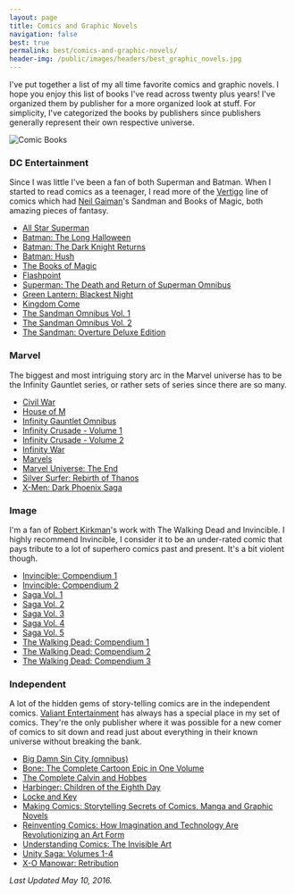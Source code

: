 ```yaml
---
layout: page
title: Comics and Graphic Novels
navigation: false
best: true
permalink: best/comics-and-graphic-novels/
header-img: /public/images/headers/best_graphic_novels.jpg
---
```


I've put together a list of my all time favorite comics and graphic novels. I hope you enjoy this list of books I've read across twenty plus years! I've organized them by publisher for a more organized look at stuff. For simplicity, I've categorized the books by publishers since publishers generally represent their own respective universe.

![Comic Books](http://1.bp.blogspot.com/-2_xhbBLK3rQ/U_KCntY80oI/AAAAAAABw1Q/QH8n0WviyIg/s1600/2014-08-18%2Bat%2B15-39-19.jpg)

### DC Entertainment

Since I was little I've been a fan of both Superman and Batman. When I started to read comics as a teenager, I read more of the <a href="http://www.vertigocomics.com/">Vertigo</a> line of comics which had <a href="http://www.neilgaiman.com/">Neil Gaiman</a>'s Sandman and Books of Magic, both amazing pieces of fantasy.

* [All Star Superman](http://amzn.to/1T47FpU)
* [Batman: The Long Halloween](http://www.amazon.com/gp/product/1401232590/ref=as_li_qf_sp_asin_tl?ie=UTF8&amp;camp=1789&amp;creative=9325&amp;creativeASIN=1401232590&amp;linkCode=as2&amp;tag=sunpech-20)
* [Batman: The Dark Knight Returns](http://www.amazon.com/gp/product/1563893428/ref=as_li_ss_tl?ie=UTF8&amp;tag=sunpech-20&amp;linkCode=as2&amp;camp=1789&amp;creative=390957&amp;creativeASIN=1563893428)
* [Batman: Hush](http://www.amazon.com/gp/product/1401223176/ref=as_li_tl?ie=UTF8&camp=1789&creative=390957&creativeASIN=1401223176&linkCode=as2&tag=sunpech-20&linkId=AWOJT7W2Y6WZTLYL)
* [The Books of Magic](http://www.amazon.com/gp/product/1563890828/ref=as_li_ss_tl?ie=UTF8&amp;tag=sunpech-20&amp;linkCode=as2&amp;camp=1789&amp;creative=390957&amp;creativeASIN=1563890828)
* [Flashpoint](http://www.amazon.com/gp/product/1401233384/ref=as_li_tl?ie=UTF8&camp=1789&creative=390957&creativeASIN=1401233384&linkCode=as2&tag=sunpech-20&linkId=C3R3NGUQ5ZHNPJ3P)
* [Superman: The Death and Return of Superman Omnibus](http://www.amazon.com/gp/product/1401238645/ref=as_li_ss_tl?ie=UTF8&amp;camp=1789&amp;creative=390957&amp;creativeASIN=1401238645&amp;linkCode=as2&amp;tag=sunpech-20)
* [Green Lantern: Blackest Night](http://www.amazon.com/gp/product/1401229522/ref=as_li_ss_tl?ie=UTF8&amp;tag=sunpech-20&amp;linkCode=as2&amp;camp=1789&amp;creative=390957&amp;creativeASIN=1401229522)
* [Kingdom Come](http://www.amazon.com/gp/product/1401220347/ref=as_li_ss_tl?ie=UTF8&amp;tag=sunpech-20&amp;linkCode=as2&amp;camp=1789&amp;creative=390957&amp;creativeASIN=1401220347)
* [The Sandman Omnibus Vol. 1](http://www.amazon.com/gp/product/1401241883/ref=as_li_tl?ie=UTF8&amp;camp=1789&amp;creative=390957&amp;creativeASIN=1401241883&amp;linkCode=as2&amp;tag=sunpech-20&amp;linkId=SRCROWPSC5S7KO5T)
* [The Sandman Omnibus Vol. 2](http://www.amazon.com/gp/product/1401243142/ref=as_li_tl?ie=UTF8&amp;camp=1789&amp;creative=390957&amp;creativeASIN=1401243142&amp;linkCode=as2&amp;tag=sunpech-20&amp;linkId=736VMBDZVZB7B7FV)
* [The Sandman: Overture Deluxe Edition](http://www.amazon.com/gp/product/1401248969/ref=as_li_tl?ie=UTF8&camp=1789&creative=390957&creativeASIN=1401248969&linkCode=as2&tag=sunpech-20&linkId=UTHJHOCJHFN32P3W)

### Marvel

The biggest and most intriguing story arc in the Marvel universe has to be the Infinity Gauntlet series, or rather sets of series since there are so many.

* [Civil War](http://www.amazon.com/gp/product/078512179X/ref=as_li_tl?ie=UTF8&camp=1789&creative=390957&creativeASIN=078512179X&linkCode=as2&tag=sunpech-20&linkId=AGJX7AOSBFS2HBI5)
* [House of M](http://www.amazon.com/gp/product/0785117210/ref=as_li_tl?ie=UTF8&camp=1789&creative=390957&creativeASIN=0785117210&linkCode=as2&tag=sunpech-20&linkId=VVI5OMHWANMO3OPU)
* [Infinity Gauntlet Omnibus](http://www.amazon.com/gp/product/078515468X/ref=as_li_tl?ie=UTF8&amp;camp=1789&amp;creative=390957&amp;creativeASIN=078515468X&amp;linkCode=as2&amp;tag=sunpech-20&amp;linkId=ED7TM2FJASCAYE5W)
* [Infinity Crusade - Volume 1](http://www.amazon.com/gp/product/0785131272/ref=as_li_qf_sp_asin_il_tl?ie=UTF8&amp;camp=1789&amp;creative=9325&amp;creativeASIN=0785131272&amp;linkCode=as2&amp;tag=sunpech-20)
* [Infinity Crusade - Volume 2](http://www.amazon.com/gp/product/0785131280/ref=as_li_qf_sp_asin_il_tl?ie=UTF8&amp;camp=1789&amp;creative=9325&amp;creativeASIN=0785131280&amp;linkCode=as2&amp;tag=sunpech-20)
* [Infinity War](http://www.amazon.com/gp/product/0785121056/ref=as_li_qf_sp_asin_il_tl?ie=UTF8&amp;camp=1789&amp;creative=9325&amp;creativeASIN=0785121056&amp;linkCode=as2&amp;tag=sunpech-20)
* [Marvels](http://www.amazon.com/gp/product/078514286X/ref=as_li_qf_sp_asin_il_tl?ie=UTF8&amp;camp=1789&amp;creative=9325&amp;creativeASIN=078514286X&amp;linkCode=as2&amp;tag=sunpech-20)
* [Marvel Universe: The End](http://www.amazon.com/gp/product/0785145710/ref=as_li_qf_sp_asin_il_tl?ie=UTF8&amp;camp=1789&amp;creative=9325&amp;creativeASIN=0785145710&amp;linkCode=as2&amp;tag=sunpech-20)
* [Silver Surfer: Rebirth of Thanos](http://www.amazon.com/gp/product/0785166432/ref=as_li_ss_tl?ie=UTF8&amp;camp=1789&amp;creative=390957&amp;creativeASIN=0785166432&amp;linkCode=as2&amp;tag=sunpech-20)
* [X-Men: Dark Phoenix Saga](http://www.amazon.com/gp/product/0785164219/ref=as_li_qf_sp_asin_il_tl?ie=UTF8&amp;camp=1789&amp;creative=9325&amp;creativeASIN=0785164219&amp;linkCode=as2&amp;tag=sunpech-20)


### Image

I'm a fan of <a href="http://en.wikipedia.org/wiki/Robert_Kirkman">Robert Kirkman</a>'s work with The Walking Dead and Invincible. I highly recommend Invincible, I consider it to be an under-rated comic that pays tribute to a lot of superhero comics past and present. It's a bit violent though.

* [Invincible: Compendium 1](http://www.amazon.com/gp/product/1607064111/ref=as_li_ss_tl?ie=UTF8&amp;camp=1789&amp;creative=390957&amp;creativeASIN=1607064111&amp;linkCode=as2&amp;tag=sunpech-20)
* [Invincible: Compendium 2](http://www.amazon.com/gp/product/1607067722/ref=as_li_tl?ie=UTF8&amp;camp=1789&amp;creative=390957&amp;creativeASIN=1607067722&amp;linkCode=as2&amp;tag=sunpech-20&amp;linkId=2FXMCQV4GQ3VYY3E)
* [Saga Vol. 1](http://www.amazon.com/gp/product/1607066017/ref=as_li_qf_sp_asin_il_tl?ie=UTF8&amp;camp=1789&amp;creative=9325&amp;creativeASIN=1607066017&amp;linkCode=as2&amp;tag=sunpech-20)
* [Saga Vol. 2](http://www.amazon.com/gp/product/1607066920/ref=as_li_tl?ie=UTF8&camp=1789&creative=390957&creativeASIN=1607066920&linkCode=as2&tag=sunpech-20&linkId=GFYKLWUBA6Z437VT)
* [Saga Vol. 3](http://www.amazon.com/gp/product/1607069318/ref=as_li_tl?ie=UTF8&camp=1789&creative=390957&creativeASIN=1607069318&linkCode=as2&tag=sunpech-20&linkId=A5ONREX4OU4VHWEC)
* [Saga Vol. 4](http://www.amazon.com/gp/product/1632150778/ref=as_li_tl?ie=UTF8&camp=1789&creative=390957&creativeASIN=1632150778&linkCode=as2&tag=sunpech-20&linkId=DLY47VH5WODV57M4)
* [Saga Vol. 5](http://www.amazon.com/gp/product/1632154382/ref=as_li_tl?ie=UTF8&camp=1789&creative=390957&creativeASIN=1632154382&linkCode=as2&tag=sunpech-20&linkId=DOGRF3S6KAUEHHQU)
* [The Walking Dead: Compendium 1](http://www.amazon.com/gp/product/1607060760/ref=as_li_ss_tl?ie=UTF8&amp;tag=sunpech-20&amp;linkCode=as2&amp;camp=1789&amp;creative=390957&amp;creativeASIN=1607060760)
* [The Walking Dead: Compendium 2](http://www.amazon.com/gp/product/1607065967/ref=as_li_qf_sp_asin_il_tl?ie=UTF8&amp;camp=1789&amp;creative=9325&amp;creativeASIN=1607065967&amp;linkCode=as2&amp;tag=sunpech-20)
* [The Walking Dead: Compendium 3](http://www.amazon.com/gp/product/1632154560/ref=as_li_tl?ie=UTF8&camp=1789&creative=390957&creativeASIN=1632154560&linkCode=as2&tag=sunpech-20&linkId=DX6KLUM44IHDTGGI)

### Independent

A lot of the hidden gems of story-telling comics are in the independent comics. [Valiant Entertainment](http://valiantuniverse.com/) has always has a special place in my set of comics. They're the only publisher where it was possible for a new comer of comics to sit down and read just about everything in their known universe without breaking the bank.

* [Big Damn Sin City (omnibus)](http://www.amazon.com/gp/product/1616552379/ref=as_li_tl?ie=UTF8&amp;camp=1789&amp;creative=390957&amp;creativeASIN=1616552379&amp;linkCode=as2&amp;tag=sunpech-20&amp;linkId=BHLSLW5HI6LRWBX2)
* [Bone: The Complete Cartoon Epic in One Volume](http://www.amazon.com/gp/product/188896314X/ref=as_li_ss_tl?ie=UTF8&amp;tag=sunpech-20&amp;linkCode=as2&amp;camp=1789&amp;creative=390957&amp;creativeASIN=188896314X)
* [The Complete Calvin and Hobbes](http://www.amazon.com/gp/product/1449433251/ref=as_li_qf_sp_asin_il_tl?ie=UTF8&amp;camp=1789&amp;creative=9325&amp;creativeASIN=1449433251&amp;linkCode=as2&amp;tag=sunpech-20)
* [Harbinger: Children of the Eighth Day]( http://www.amazon.com/gp/product/B000O2MIBS/ref=as_li_qf_sp_asin_il_tl?ie=UTF8&amp;camp=1789&amp;creative=9325&amp;creativeASIN=B000O2MIBS&amp;linkCode=as2&amp;tag=sunpech-20)
* [Locke and Key](http://www.amazon.com/gp/product/1631401394/ref=as_li_tl?ie=UTF8&camp=1789&creative=390957&creativeASIN=1631401394&linkCode=as2&tag=sunpech-20&linkId=CZUBJSJVHIHKCXH4)
* [Making Comics: Storytelling Secrets of Comics, Manga and Graphic Novels](http://www.amazon.com/gp/product/0060780940/ref=as_li_qf_sp_asin_il_tl?ie=UTF8&amp;camp=1789&amp;creative=9325&amp;creativeASIN=0060780940&amp;linkCode=as2&amp;tag=sunpech-20)
* [Reinventing Comics: How Imagination and Technology Are Revolutionizing an Art Form](http://www.amazon.com/gp/product/0060953500/ref=as_li_qf_sp_asin_il_tl?ie=UTF8&amp;camp=1789&amp;creative=9325&amp;creativeASIN=0060953500&amp;linkCode=as2&amp;tag=sunpech-20)
* [Understanding Comics: The Invisible Art](http://www.amazon.com/gp/product/006097625X/ref=as_li_ss_tl?ie=UTF8&amp;tag=sunpech-20&amp;linkCode=as2&amp;camp=1789&amp;creative=390957&amp;creativeASIN=006097625X)
* [Unity Saga: Volumes 1-4](http://www.amazon.com/gp/product/B001EH3YLA/ref=as_li_ss_tl?ie=UTF8&amp;camp=1789&amp;creative=390957&amp;creativeASIN=B001EH3YLA&amp;linkCode=as2&amp;tag=sunpech-20)
* [X-O Manowar: Retribution](http://www.amazon.com/gp/product/B000SHWAEO/ref=as_li_qf_sp_asin_il_tl?ie=UTF8&amp;camp=1789&amp;creative=9325&amp;creativeASIN=B000SHWAEO&amp;linkCode=as2&amp;tag=sunpech-20)


*Last Updated May 10, 2016.*
